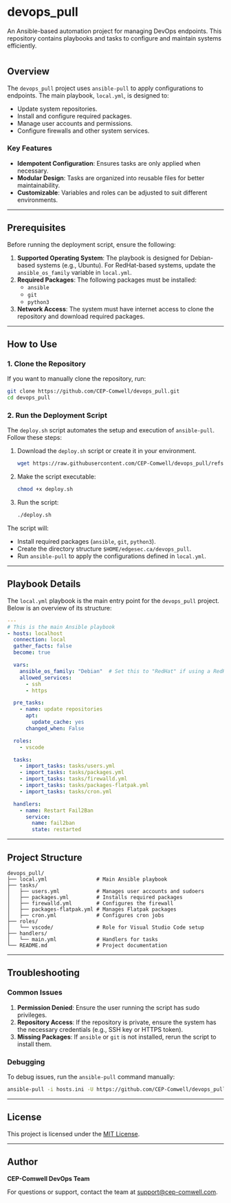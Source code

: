 # devops_pull

An Ansible-based automation project for managing DevOps endpoints. This repository contains playbooks and tasks to configure and maintain systems efficiently.
#
## Overview

The `devops_pull` project uses `ansible-pull` to apply configurations to endpoints. The main playbook, `local.yml`, is designed to:
- Update system repositories.
- Install and configure required packages.
- Manage user accounts and permissions.
- Configure firewalls and other system services.

### Key Features
- **Idempotent Configuration**: Ensures tasks are only applied when necessary.
- **Modular Design**: Tasks are organized into reusable files for better maintainability.
- **Customizable**: Variables and roles can be adjusted to suit different environments.

---

## Prerequisites

Before running the deployment script, ensure the following:
1. **Supported Operating System**: The playbook is designed for Debian-based systems (e.g., Ubuntu). For RedHat-based systems, update the `ansible_os_family` variable in `local.yml`.
2. **Required Packages**: The following packages must be installed:
   - `ansible`
   - `git`
   - `python3`
3. **Network Access**: The system must have internet access to clone the repository and download required packages.

---

## How to Use

### 1. Clone the Repository
If you want to manually clone the repository, run:
```bash
git clone https://github.com/CEP-Comwell/devops_pull.git
cd devops_pull
```

### 2. Run the Deployment Script
The `deploy.sh` script automates the setup and execution of `ansible-pull`. Follow these steps:

1. Download the `deploy.sh` script or create it in your environment.
   ```bash
   wget https://raw.githubusercontent.com/CEP-Comwell/devops_pull/refs/heads/main/deploy.sh
   ```
2. Make the script executable:
   ```bash
   chmod +x deploy.sh
   ```
3. Run the script:
   ```bash
   ./deploy.sh
   ```

The script will:
- Install required packages (`ansible`, `git`, `python3`).
- Create the directory structure `$HOME/edgesec.ca/devops_pull`.
- Run `ansible-pull` to apply the configurations defined in `local.yml`.

---

## Playbook Details

The `local.yml` playbook is the main entry point for the `devops_pull` project. Below is an overview of its structure:

```yaml
---
# This is the main Ansible playbook
- hosts: localhost
  connection: local
  gather_facts: false
  become: true

  vars:
    ansible_os_family: "Debian"  # Set this to "RedHat" if using a RedHat-based system
    allowed_services:
      - ssh
      - https

  pre_tasks:
    - name: update repositories
      apt:
        update_cache: yes
      changed_when: False

  roles:
    - vscode

  tasks:
    - import_tasks: tasks/users.yml
    - import_tasks: tasks/packages.yml
    - import_tasks: tasks/firewalld.yml
    - import_tasks: tasks/packages-flatpak.yml
    - import_tasks: tasks/cron.yml

  handlers:
    - name: Restart Fail2Ban
      service:
        name: fail2ban
        state: restarted
```

---

## Project Structure

```
devops_pull/
├── local.yml                # Main Ansible playbook
├── tasks/
│   ├── users.yml            # Manages user accounts and sudoers
│   ├── packages.yml         # Installs required packages
│   ├── firewalld.yml        # Configures the firewall
│   ├── packages-flatpak.yml # Manages Flatpak packages
│   ├── cron.yml             # Configures cron jobs
├── roles/
│   └── vscode/              # Role for Visual Studio Code setup
├── handlers/
│   └── main.yml             # Handlers for tasks
└── README.md                # Project documentation
```

---

## Troubleshooting

### Common Issues
1. **Permission Denied**:
   Ensure the user running the script has sudo privileges.
2. **Repository Access**:
   If the repository is private, ensure the system has the necessary credentials (e.g., SSH key or HTTPS token).
3. **Missing Packages**:
   If `ansible` or `git` is not installed, rerun the script to install them.

### Debugging
To debug issues, run the `ansible-pull` command manually:
```bash
ansible-pull -i hosts.ini -U https://github.com/CEP-Comwell/devops_pull.git
```

---

## License

This project is licensed under the [MIT License](LICENSE).

---

## Author

**CEP-Comwell DevOps Team**

For questions or support, contact the team at [support@cep-comwell.com](mailto:support@cep-comwell.com).
